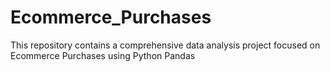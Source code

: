 # Ecommerce_Purchases
This repository contains a comprehensive data analysis project focused on Ecommerce Purchases using Python Pandas
